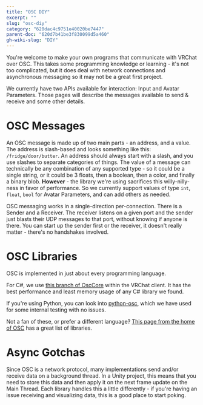 ```yaml
---
title: "OSC DIY"
excerpt: ""
slug: "osc-diy"
category: "620dac4c9751e40020be7447"
parent-doc: "620d7b41be3f830099d5a460"
gh-wiki-slug: "DIY"
---
```


You're welcome to make your own programs that communicate with VRChat over OSC. This takes some programming knowledge or learning - it's not too complicated, but it does deal with network connections and asynchronous messaging so it may not be a great first project.

We currently have two APIs available for interaction: Input and Avatar Parameters. Those pages will describe the messages available to send & receive and some other details.

# OSC Messages
An OSC message is made up of two main parts - an address, and a value. The address is slash-based and looks something like this: `/fridge/door/butter`. An address should always start with a slash, and you use slashes to separate categories of things. The value of a message can technically be any combination of any supported type - so it could be a single string, or it could be 3 floats, then a boolean, then a color, and finally a binary blob. **However** - the library we're using sacrifices this willy-nilly-ness in favor of performance. So we currently support values of type `int`, `float`, `bool` for Avatar Parameters, and can add others as needed.

OSC messaging works in a single-direction per-connection. There is a Sender and a Receiver. The receiver listens on a given port and the sender just blasts their UDP messages to that port, without knowing if anyone is there. You can start up the sender first or the receiver, it doesn't really matter - there's no handshakes involved.

# OSC Libraries
OSC is implemented in just about every programming language. 

For C#, we use [this branch of OscCore](https://github.com/vrchat/osccore/tree/all-in-one) within the VRChat client. It has the best performance and least memory usage of any C# library we found. 

If you're using Python, you can look into [python-osc](https://github.com/attwad/python-osc), which we have used for some internal testing with no issues.

Not a fan of these, or prefer a different language? [This page from the home of OSC](https://cnmat.org/OpenSoundControl/) has a great list of libraries.

# Async Gotchas
Since OSC is a network protocol, many implementations send and/or receive data on a background thread. In a Unity project, this means that you need to store this data and then apply it on the next frame update on the Main Thread. Each library handles this a little differently - if you're having an issue receiving and visualizing data, this is a good place to start poking.